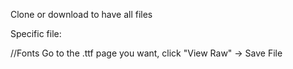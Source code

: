 Clone or download to have all files

Specific file:

//Fonts
Go to the .ttf page you want, click "View Raw" -> Save File
